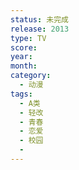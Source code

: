 ```yaml
---
status: 未完成
release: 2013
type: TV
score:
year:
month:
category:
  - 动漫
tags:
  - A类
  - 轻改
  - 青春
  - 恋爱
  - 校园
  - 
---
```

